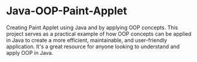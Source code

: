 # Java-OOP-Paint-Applet
Creating Paint Applet using Java and by applying OOP concepts. This project serves as a practical example of how OOP concepts can be applied in Java to create a more efficient, maintainable, and user-friendly application. It's a great resource for anyone looking to understand and apply OOP in Java.
